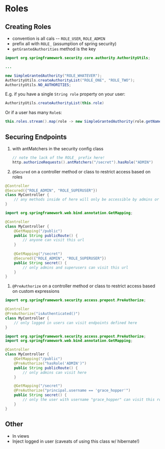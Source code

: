 # Roles

## Creating Roles

- convention is all cals -- `ROLE_USER`, `ROLE_ADMIN`
- prefix all with `ROLE_` (assumption of spring security)
- `getGrantedAuthorities` method is the key

```java
import org.springframework.security.core.authority.AuthorityUtils;

...

new SimpleGrantedAuthority("ROLE_WHATEVER");
AuthorityUtils.createAuthorityList("ROLE_ONE", "ROLE_TWO");
AuthorityUtils.NO_AUTHORITIES;
```

E.g. if you have a single `String role` property on your user:

```java
AuthorityUtils.createAuthorityList(this.role)
```

Or if a user has many `Role`s:

```java
this.roles.stream().map(role -> new SimpleGrantedAuthority(role.getName()))
```

## Securing Endpoints

1. with antMatchers in the security config class
   
    ```java
    // note the lack of the ROLE_ prefix here!
    http.authorizeRequests().antMatchers("/secret").hasRole("ADMIN")
    ```

1. `@Secured` on a controller method or class to restrict access based on roles

```java
@Controller
@Secured({"ROLE_ADMIN", "ROLE_SUPERUSER"})
class MyController {
    // any methods inside of here will only be accessible by admins or superusers
}
```

```java
import org.springframework.web.bind.annotation.GetMapping;

@Controller
class MyController {
    @GetMapping("/public")
    public String publicRoute() {
        // anyone can visit this url
    }
    
    @GetMapping("/secret")
    @Secured({"ROLE_ADMIN", "ROLE_SUPERUSER"})
    public String secret() {
        // only admins and superusers can visit this url
    }
}
```

1. `@PreAuthorize` on a controller method or class to restrict access based on custom expressions

```java
import org.springframework.security.access.prepost.PreAuthorize;

@Controller
@PreAuthorize("isAuthenticated()")
class MyController {
    // only logged in users can visit endpoints defined here
}
```

```java
import org.springframework.security.access.prepost.PreAuthorize;
import org.springframework.web.bind.annotation.GetMapping;

@Controller
class MyController {
    @GetMapping("/public")
    @PreAuthorize("hasRole('ADMIN')")
    public String publicRoute() {
        // only admins can visit here
    }

    @GetMapping("/secret")
    @PreAuthorize("principal.username == 'grace_hopper'")
    public String secret() {
        // only the user with username "grace_hopper" can visit this route
    }
}
```


## Other

- In views
- Inject logged in user (caveats of using this class w/ hibernate!)
